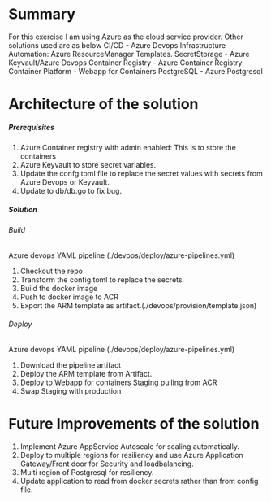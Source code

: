 # Summary

For this exercise I am using Azure as the cloud service provider. Other solutions used are as below
    CI/CD - Azure Devops
    Infrastructure Automation: Azure ResourceManager Templates.
    SecretStorage - Azure Keyvault/Azure Devops
    Container Registry - Azure Container Registry
    Container Platform - Webapp for Containers
    PostgreSQL - Azure Postgresql

# Architecture of the solution

##### Prerequisites

1. Azure Container registry with admin enabled: This is to store the containers
2. Azure Keyvault to store secret variables.
3. Update the confg.toml file to replace the secret values with secrets from Azure Devops or Keyvault.
4. Update to db/db.go to fix bug.

##### Solution
###### Build
Azure devops YAML pipeline (./devops/deploy/azure-pipelines.yml)
1. Checkout the repo
2. Transform the config.toml to replace the secrets.
3. Build the docker image
4. Push to docker image to ACR
5. Export the ARM template as artifact.(./devops/provision/template.json)

###### Deploy
Azure devops YAML pipeline (./devops/deploy/azure-pipelines.yml)
1. Download the pipeline artifact
2. Deploy the ARM template from Artifact.
3. Deploy to Webapp for containers Staging pulling from ACR
4. Swap Staging with production

# Future Improvements of the solution
1. Implement Azure AppService Autoscale for scaling automatically.
2. Deploy to multiple regions for resiliency and use Azure Application Gateway/Front door for Security and loadbalancing.
3. Multi region of Postgresql for resiliency.
4. Update application to read from docker secrets rather than from config file.
